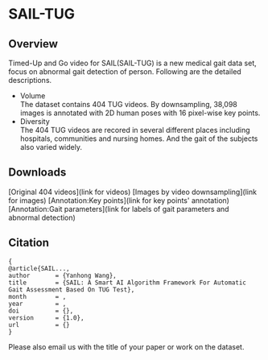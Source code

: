 # SAIL-TUG

## Overview
Timed-Up and Go video for SAIL(SAIL-TUG) is a new medical gait data set, focus on abnormal gait detection of person. Following are the detailed descriptions.

* Volume  
The dataset contains 404 TUG videos. By downsampling, 38,098 images is annotated with 2D human poses with 16 pixel-wise key points.  
* Diversity  
The 404 TUG videos are recored in several different places including hospitals, communities and nursing homes. And the gait of the subjects also varied widely.

## Downloads
[Original 404 videos](link for videos)
[Images by video downsampling](link for images)
[Annotation:Key points](link for key points' annotation)
[Annotation:Gait parameters](link for labels of gait parameters and abnormal detection)

## Citation
```
{
@article{SAIL...,
author       = {Yanhong Wang},
title        = {SAIL: A Smart AI Algorithm Framework For Automatic Gait Assessment Based On TUG Test},
month        = ,
year         = ,
doi          = {},
version      = {1.0},
url          = {}
}
```

Please also email us with the title of your paper or work on the dataset.
